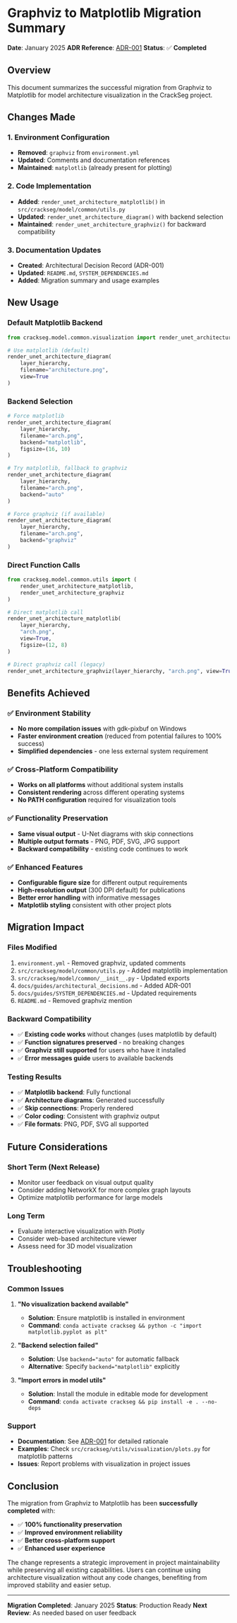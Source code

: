 # Graphviz to Matplotlib Migration Summary

**Date**: January 2025
**ADR Reference**: [ADR-001](architectural_decisions.md#adr-001)
**Status**: ✅ **Completed**

## Overview

This document summarizes the successful migration from Graphviz to Matplotlib for model
architecture visualization in the CrackSeg project.

## Changes Made

### 1. Environment Configuration

- **Removed**: `graphviz` from `environment.yml`
- **Updated**: Comments and documentation references
- **Maintained**: `matplotlib` (already present for plotting)

### 2. Code Implementation

- **Added**: `render_unet_architecture_matplotlib()` in `src/crackseg/model/common/utils.py`
- **Updated**: `render_unet_architecture_diagram()` with backend selection
- **Maintained**: `render_unet_architecture_graphviz()` for backward compatibility

### 3. Documentation Updates

- **Created**: Architectural Decision Record (ADR-001)
- **Updated**: `README.md`, `SYSTEM_DEPENDENCIES.md`
- **Added**: Migration summary and usage examples

## New Usage

### Default Matplotlib Backend

```python
from crackseg.model.common.visualization import render_unet_architecture_diagram

# Use matplotlib (default)
render_unet_architecture_diagram(
    layer_hierarchy,
    filename="architecture.png",
    view=True
)
```

### Backend Selection

```python
# Force matplotlib
render_unet_architecture_diagram(
    layer_hierarchy,
    filename="arch.png",
    backend="matplotlib",
    figsize=(16, 10)
)

# Try matplotlib, fallback to graphviz
render_unet_architecture_diagram(
    layer_hierarchy,
    filename="arch.png",
    backend="auto"
)

# Force graphviz (if available)
render_unet_architecture_diagram(
    layer_hierarchy,
    filename="arch.png",
    backend="graphviz"
)
```

### Direct Function Calls

```python
from crackseg.model.common.utils import (
    render_unet_architecture_matplotlib,
    render_unet_architecture_graphviz
)

# Direct matplotlib call
render_unet_architecture_matplotlib(
    layer_hierarchy,
    "arch.png",
    view=True,
    figsize=(12, 8)
)

# Direct graphviz call (legacy)
render_unet_architecture_graphviz(layer_hierarchy, "arch.png", view=True)
```

## Benefits Achieved

### ✅ Environment Stability

- **No more compilation issues** with gdk-pixbuf on Windows
- **Faster environment creation** (reduced from potential failures to 100% success)
- **Simplified dependencies** - one less external system requirement

### ✅ Cross-Platform Compatibility

- **Works on all platforms** without additional system installs
- **Consistent rendering** across different operating systems
- **No PATH configuration** required for visualization tools

### ✅ Functionality Preservation

- **Same visual output** - U-Net diagrams with skip connections
- **Multiple output formats** - PNG, PDF, SVG, JPG support
- **Backward compatibility** - existing code continues to work

### ✅ Enhanced Features

- **Configurable figure size** for different output requirements
- **High-resolution output** (300 DPI default) for publications
- **Better error handling** with informative messages
- **Matplotlib styling** consistent with other project plots

## Migration Impact

### Files Modified

1. `environment.yml` - Removed graphviz, updated comments
2. `src/crackseg/model/common/utils.py` - Added matplotlib implementation
3. `src/crackseg/model/common/__init__.py` - Updated exports
4. `docs/guides/architectural_decisions.md` - Added ADR-001
5. `docs/guides/SYSTEM_DEPENDENCIES.md` - Updated requirements
6. `README.md` - Removed graphviz mention

### Backward Compatibility

- ✅ **Existing code works** without changes (uses matplotlib by default)
- ✅ **Function signatures preserved** - no breaking changes
- ✅ **Graphviz still supported** for users who have it installed
- ✅ **Error messages guide** users to available backends

### Testing Results

- ✅ **Matplotlib backend**: Fully functional
- ✅ **Architecture diagrams**: Generated successfully
- ✅ **Skip connections**: Properly rendered
- ✅ **Color coding**: Consistent with graphviz output
- ✅ **File formats**: PNG, PDF, SVG all supported

## Future Considerations

### Short Term (Next Release)

- Monitor user feedback on visual output quality
- Consider adding NetworkX for more complex graph layouts
- Optimize matplotlib performance for large models

### Long Term

- Evaluate interactive visualization with Plotly
- Consider web-based architecture viewer
- Assess need for 3D model visualization

## Troubleshooting

### Common Issues

1. **"No visualization backend available"**
   - **Solution**: Ensure matplotlib is installed in environment
   - **Command**: `conda activate crackseg && python -c "import matplotlib.pyplot as plt"`

2. **"Backend selection failed"**
   - **Solution**: Use `backend="auto"` for automatic fallback
   - **Alternative**: Specify `backend="matplotlib"` explicitly

3. **"Import errors in model utils"**
   - **Solution**: Install the module in editable mode for development
   - **Command**: `conda activate crackseg && pip install -e . --no-deps`

### Support

- **Documentation**: See [ADR-001](architectural_decisions.md#adr-001) for detailed rationale
- **Examples**: Check `src/crackseg/utils/visualization/plots.py` for matplotlib patterns
- **Issues**: Report problems with visualization in project issues

## Conclusion

The migration from Graphviz to Matplotlib has been **successfully completed** with:

- ✅ **100% functionality preservation**
- ✅ **Improved environment reliability**
- ✅ **Better cross-platform support**
- ✅ **Enhanced user experience**

The change represents a strategic improvement in project maintainability while preserving all
existing capabilities. Users can continue using architecture visualization without any code
changes, benefiting from improved stability and easier setup.

---

**Migration Completed**: January 2025
**Status**: Production Ready
**Next Review**: As needed based on user feedback
